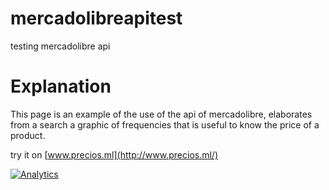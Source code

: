 # mercadolibreapitest

testing mercadolibre api

# Explanation

This page is an example of the use of the api of mercadolibre, elaborates from a search a graphic of frequencies that is useful to know the price of a product.

try it on [www.precios.ml](http://www.precios.ml/)

[![Analytics](https://ga-beacon.appspot.com/UA-42105589-4/mercadolibreapitest/visita)](https://github.com/igrigorik/ga-beacon)
